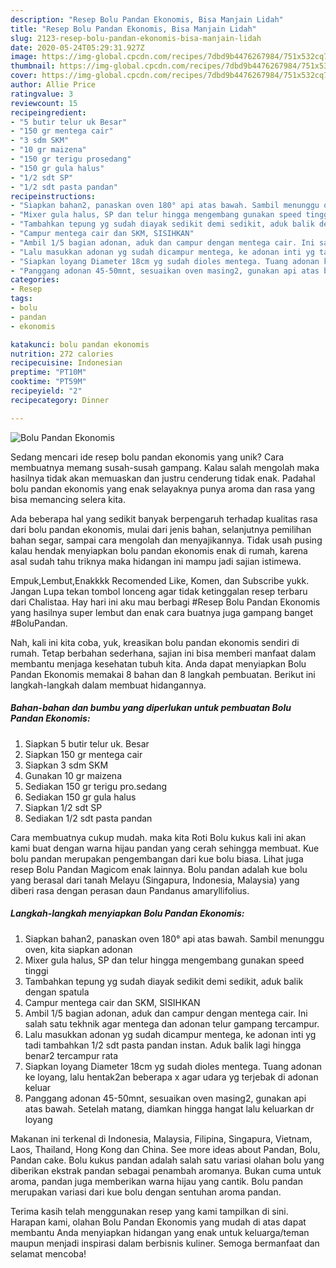 ```yaml
---
description: "Resep Bolu Pandan Ekonomis, Bisa Manjain Lidah"
title: "Resep Bolu Pandan Ekonomis, Bisa Manjain Lidah"
slug: 2123-resep-bolu-pandan-ekonomis-bisa-manjain-lidah
date: 2020-05-24T05:29:31.927Z
image: https://img-global.cpcdn.com/recipes/7dbd9b4476267984/751x532cq70/bolu-pandan-ekonomis-foto-resep-utama.jpg
thumbnail: https://img-global.cpcdn.com/recipes/7dbd9b4476267984/751x532cq70/bolu-pandan-ekonomis-foto-resep-utama.jpg
cover: https://img-global.cpcdn.com/recipes/7dbd9b4476267984/751x532cq70/bolu-pandan-ekonomis-foto-resep-utama.jpg
author: Allie Price
ratingvalue: 3
reviewcount: 15
recipeingredient:
- "5 butir telur uk Besar"
- "150 gr mentega cair"
- "3 sdm SKM"
- "10 gr maizena"
- "150 gr terigu prosedang"
- "150 gr gula halus"
- "1/2 sdt SP"
- "1/2 sdt pasta pandan"
recipeinstructions:
- "Siapkan bahan2, panaskan oven 180° api atas bawah. Sambil menunggu oven, kita siapkan adonan"
- "Mixer gula halus, SP dan telur hingga mengembang gunakan speed tinggi"
- "Tambahkan tepung yg sudah diayak sedikit demi sedikit, aduk balik dengan spatula"
- "Campur mentega cair dan SKM, SISIHKAN"
- "Ambil 1/5 bagian adonan, aduk dan campur dengan mentega cair. Ini salah satu tekhnik agar mentega dan adonan telur gampang tercampur."
- "Lalu masukkan adonan yg sudah dicampur mentega, ke adonan inti yg tadi tambahkan 1/2 sdt pasta pandan instan. Aduk balik lagi hingga benar2 tercampur rata"
- "Siapkan loyang Diameter 18cm yg sudah dioles mentega. Tuang adonan ke loyang, lalu hentak2an beberapa x agar udara yg terjebak di adonan keluar"
- "Panggang adonan 45-50mnt, sesuaikan oven masing2, gunakan api atas bawah. Setelah matang, diamkan hingga hangat lalu keluarkan dr loyang"
categories:
- Resep
tags:
- bolu
- pandan
- ekonomis

katakunci: bolu pandan ekonomis 
nutrition: 272 calories
recipecuisine: Indonesian
preptime: "PT10M"
cooktime: "PT59M"
recipeyield: "2"
recipecategory: Dinner

---
```



![Bolu Pandan Ekonomis](https://img-global.cpcdn.com/recipes/7dbd9b4476267984/751x532cq70/bolu-pandan-ekonomis-foto-resep-utama.jpg)

Sedang mencari ide resep bolu pandan ekonomis yang unik? Cara membuatnya memang susah-susah gampang. Kalau salah mengolah maka hasilnya tidak akan memuaskan dan justru cenderung tidak enak. Padahal bolu pandan ekonomis yang enak selayaknya punya aroma dan rasa yang bisa memancing selera kita.

Ada beberapa hal yang sedikit banyak berpengaruh terhadap kualitas rasa dari bolu pandan ekonomis, mulai dari jenis bahan, selanjutnya pemilihan bahan segar, sampai cara mengolah dan menyajikannya. Tidak usah pusing kalau hendak menyiapkan bolu pandan ekonomis enak di rumah, karena asal sudah tahu triknya maka hidangan ini mampu jadi sajian istimewa.

Empuk,Lembut,Enakkkk Recomended Like, Komen, dan Subscribe yukk. Jangan Lupa tekan tombol lonceng agar tidak ketinggalan resep terbaru dari Chalistaa. Hay hari ini aku mau berbagi #Resep Bolu Pandan Ekonomis yang hasilnya super lembut dan enak cara buatnya juga gampang banget #BoluPandan.


Nah, kali ini kita coba, yuk, kreasikan bolu pandan ekonomis sendiri di rumah. Tetap berbahan sederhana, sajian ini bisa memberi manfaat dalam membantu menjaga kesehatan tubuh kita. Anda dapat menyiapkan Bolu Pandan Ekonomis memakai 8 bahan dan 8 langkah pembuatan. Berikut ini langkah-langkah dalam membuat hidangannya.

<!--inarticleads1-->

##### Bahan-bahan dan bumbu yang diperlukan untuk pembuatan Bolu Pandan Ekonomis:

1. Siapkan 5 butir telur uk. Besar
1. Siapkan 150 gr mentega cair
1. Siapkan 3 sdm SKM
1. Gunakan 10 gr maizena
1. Sediakan 150 gr terigu pro.sedang
1. Sediakan 150 gr gula halus
1. Siapkan 1/2 sdt SP
1. Sediakan 1/2 sdt pasta pandan


Cara membuatnya cukup mudah. maka kita Roti Bolu kukus kali ini akan kami buat dengan warna hijau pandan yang cerah sehingga membuat. Kue bolu pandan merupakan pengembangan dari kue bolu biasa. Lihat juga resep Bolu Pandan Magicom enak lainnya. Bolu pandan adalah kue bolu yang berasal dari tanah Melayu (Singapura, Indonesia, Malaysia) yang diberi rasa dengan perasan daun Pandanus amaryllifolius. 

<!--inarticleads2-->

##### Langkah-langkah menyiapkan Bolu Pandan Ekonomis:

1. Siapkan bahan2, panaskan oven 180° api atas bawah. Sambil menunggu oven, kita siapkan adonan
1. Mixer gula halus, SP dan telur hingga mengembang gunakan speed tinggi
1. Tambahkan tepung yg sudah diayak sedikit demi sedikit, aduk balik dengan spatula
1. Campur mentega cair dan SKM, SISIHKAN
1. Ambil 1/5 bagian adonan, aduk dan campur dengan mentega cair. Ini salah satu tekhnik agar mentega dan adonan telur gampang tercampur.
1. Lalu masukkan adonan yg sudah dicampur mentega, ke adonan inti yg tadi tambahkan 1/2 sdt pasta pandan instan. Aduk balik lagi hingga benar2 tercampur rata
1. Siapkan loyang Diameter 18cm yg sudah dioles mentega. Tuang adonan ke loyang, lalu hentak2an beberapa x agar udara yg terjebak di adonan keluar
1. Panggang adonan 45-50mnt, sesuaikan oven masing2, gunakan api atas bawah. Setelah matang, diamkan hingga hangat lalu keluarkan dr loyang


Makanan ini terkenal di Indonesia, Malaysia, Filipina, Singapura, Vietnam, Laos, Thailand, Hong Kong dan China. See more ideas about Pandan, Bolu, Pandan cake. Bolu kukus pandan adalah salah satu variasi olahan bolu yang diberikan ekstrak pandan sebagai penambah aromanya. Bukan cuma untuk aroma, pandan juga memberikan warna hijau yang cantik. Bolu pandan merupakan variasi dari kue bolu dengan sentuhan aroma pandan. 

Terima kasih telah menggunakan resep yang kami tampilkan di sini. Harapan kami, olahan Bolu Pandan Ekonomis yang mudah di atas dapat membantu Anda menyiapkan hidangan yang enak untuk keluarga/teman maupun menjadi inspirasi dalam berbisnis kuliner. Semoga bermanfaat dan selamat mencoba!
